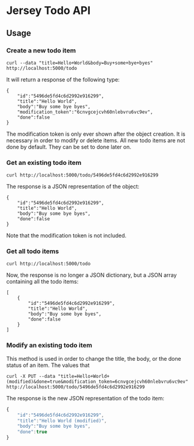 # Jersey Todo API

## Usage

### Create a new todo item

```
curl --data "title=Hello+World&body=Buy+some+bye+byes" http://localhost:5000/todo
```

It will return a response of the following type:

```
{
	"id":"5496de5fd4c6d2992e916299",
	"title":"Hello World",
	"body":"Buy some bye byes",
	"modification_token":"6cnvgcejcvh60nlebvru6vc9ev",
	"done":false
}
```

The modification token is only ever shown after the object creation. It is necessary in order to modify or delete items. 
All new todo items are not done by default. They can be set to done later on.

### Get an existing todo item

```
curl http://localhost:5000/todo/5496de5fd4c6d2992e916299
```

The response is a JSON representation of the object:

```
{
	"id":"5496de5fd4c6d2992e916299",
	"title":"Hello World",
	"body":"Buy some bye byes",
	"done":false
}
```

Note that the modification token is not included.

### Get all todo items

```
curl http://localhost:5000/todo
```

Now, the response is no longer a JSON dictionary, but a JSON array containing all the todo items:

```
[
	{
		"id":"5496de5fd4c6d2992e916299",
		"title":"Hello World",
		"body":"Buy some bye byes",
		"done":false
	}
]
```

### Modify an existing todo item

This method is used in order to change the title, the body, or the done status of an item. The values that

```
curl -X PUT --data "title=Hello+World+(modified)&done=true&modification_token=6cnvgcejcvh60nlebvru6vc9ev" http://localhost:5000/todo/5496de5fd4c6d2992e916299
```

The response is the new JSON representation of the todo item:
```javascript
{
	"id":"5496de5fd4c6d2992e916299",
	"title":"Hello World (modified)",
	"body":"Buy some bye byes",
	"done":true
}
```

